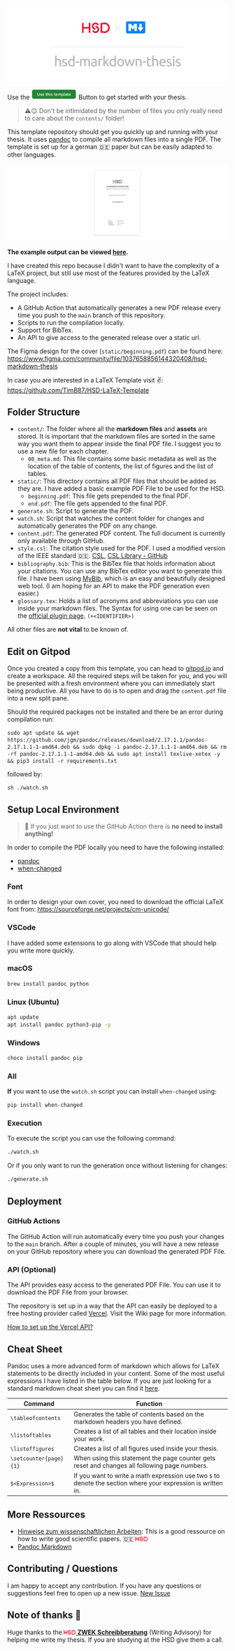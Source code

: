<p align="center">
  <img src=".assets/banner-hsd-markdown-thesis.png" alt="Banner" max-height="160px">
</p>

Use the <a href="https://github.com/KuhlTime/hsd-markdown-thesis/generate"><img height="24px" src=".assets/use-this-template.png"></a> Button to get started with your thesis.

> ⚠️😉 Don't be intimidated by the number of files you only really need to care about the `contents/` folder!

This template repository should get you quickly up and running with your thesis. It uses [pandoc](https://pandoc.org/) to compile all markdown files into a single PDF. The template is set up for a german 🇩🇪 paper but can be easily adapted to other languages.

<p align="center">
  <a href="https://hsd-markdown-thesis.vercel.app/output.pdf" target="_blank">
    <img src=".assets/thesis-preview.png" alt="Preview" max-height="160px">
  </a>
</p>

**The example output can be viewed [here](https://hsd-markdown-thesis.vercel.app/output.pdf).**

I have created this repo because I didn't want to have the complexity of a LaTeX project, but still use most of the features provided by the LaTeX language.

The project includes:
- A GitHub Action that automatically generates a new PDF release every time you push to the `main` branch of this repository.
- Scripts to run the compilation locally.
- Support for BibTex.
- An API to give access to the generated release over a static url.

The Figma design for the cover (`static/beginning.pdf`) can be found here:<br>
https://www.figma.com/community/file/1037658856144320408/hsd-markdown-thesis

In case you are interested in a LaTeX Template visit ✌️:<br>
https://github.com/TimB87/HSD-LaTeX-Template

## Folder Structure

- `content/`: The folder where all the **markdown files** and **assets** are stored. It is important that the markdown files are sorted in the same way you want them to appear inside the final PDF file. I suggest you to use a new file for each chapter.
  - `00_meta.md`: This file contains some basic metadata as well as the location of the table of contents, the list of figures and the list of tables.
- `static/`: This directory contains all PDF files that should be added as they are. I have added a basic example PDF File to be used for the HSD.
  - `beginning.pdf`: This file gets prepended to the final PDF.
  - `end.pdf`: The file gets appended to the final PDF.
- `generate.sh`: Script to generate the PDF.
- `watch.sh`: Script that watches the content folder for changes and automatically generates the PDF on any change.
- `content.pdf`: The generated PDF content. The full document is currently only available through GitHub.
- `style.csl`: The citation style used for the PDF. I used a modified version of the IEEE standard 🇩🇪. [CSL](https://citationstyles.org/), [CSL Library - GitHub](https://github.com/citation-style-language/styles)
- `bibliography.bib`: This is the BibTex file that holds information about your citations. You can use any BibTex editor you want to generate this file. I have been using [MyBib](https://mybib.com/), which is an easy and beautifully designed web tool. (I am hoping for an API to make the PDF generation even easier.)
- `glossary.tex`: Holds a list of acronyms and abbreviations you can use inside your markdown files. The Syntax for using one can be seen on the [official plugin page](https://github.com/tomncooper/pandoc-gls). `(+<IDENTIFIER>)`

All other files are **not vital** to be known of.

## Edit on Gitpod

Once you created a copy from this template, you can head to [gitpod.io](https://gitpod.io) and create a workspace. All the required steps will be taken for you, and you will be presented with a fresh environment where you can immediately start being productive. All you have to do is to open and drag the `content.pdf` file into a new split pane.

Should the required packages not be installed and there be an error during compilation run:

```shell
sudo apt update && wget https://github.com/jgm/pandoc/releases/download/2.17.1.1/pandoc-2.17.1.1-1-amd64.deb && sudo dpkg -i pandoc-2.17.1.1-1-amd64.deb && rm -rf pandoc-2.17.1.1-1-amd64.deb && sudo apt install texlive-xetex -y && pip3 install -r requirements.txt
```

followed by:

```shell
sh ./watch.sh
```

## Setup Local Environment

> 🥳 If you just want to use the GitHub Action there is **no need to install anything!**

In order to compile the PDF locally you need to have the following installed:
- [pandoc](https://pandoc.org/)
- [when-changed](https://pypi.org/project/when-changed/)

### Font

In order to design your own cover, you need to download the official LaTeX font from: https://sourceforge.net/projects/cm-unicode/

### VSCode

I have added some extensions to go along with VSCode that should help you write more quickly.

### macOS

```sh
brew install pandoc python
```

### Linux (Ubuntu)

```sh
apt update
apt install pandoc python3-pip -y
```

### Windows

```sh
choco install pandoc pip
```

### All

**If** you want to use the `watch.sh` script you can install `when-changed` using:
```sh
pip install when-changed
```

### Execution

To execute the script you can use the following command:
```sh
./watch.sh
```

Or if you only want to run the generation once without listening for changes:
```sh
./generate.sh
```

## Deployment

### GitHub Actions
The GitHub Action will run automatically every time you push your changes to the `main` branch. After a couple of minutes, you will have a new release on your GitHub repository where you can download the generated PDF File.

### API (Optional)

The API provides easy access to the generated PDF File. You can use it to download the PDF File from your browser.

The repository is set up in a way that the API can easily be deployed to a free hosting provider called [Vercel](https://vercel.com/). Visit the Wiki page for more information.

[How to set up the Vercel API?](https://github.com/KuhlTime/hsd-markdown-thesis/wiki/Setup-Vercel)

## Cheat Sheet

Pandoc uses a more advanced form of markdown which allows for LaTeX statements to be directly included in your content. Some of the most useful expressions I have listed in the table below. If you are just looking for a standard markdown cheat sheet you can find it [here](https://guides.github.com/pdfs/markdown-cheatsheet-online.pdf).

| Command                | Function                                                                                                      |
| ---------------------- | ------------------------------------------------------------------------------------------------------------- |
| `\tableofcontents`     | Generates the table of contents based on the markdown headers you have defined.                               |
| `\listoftables`        | Creates a list of all tables and their location inside your work.                                             |
| `\listoffigures`       | Creates a list of all figures used inside your thesis.                                                        |
| `\setcounter{page}{1}` | When using this statement the page counter gets reset and changes all following page numbers.                 |
| `$<Expression>$`       | If you want to write a math expression use two `$` to denote the section where your expression is written in. |

## More Ressources

- [Hinweise zum wissenschaftlichen Arbeiten](https://soz-kult.hs-duesseldorf.de/studium/was/Documents/Hinweise%20zum%20wissenschaftlichen%20Arbeiten_September2020_Final.pdf): This is a good ressource on how to write good scientific papers. 🇩🇪 <img src="https://raw.githubusercontent.com/KuhlTime/KuhlTime/main/assets/hsd.svg" height="10px">
- [Pandoc Markdown](https://www.flutterbys.com.au/stats/tut/tut17.3.html)

## Contributing / Questions

I am happy to accept any contribution. If you have any questions or suggestions feel free to open up a new issue. [New Issue](https://github.com/KuhlTime/hsd-markdown-thesis/issues/new)

## Note of thanks 🫶

Huge thanks to the [<img src="https://raw.githubusercontent.com/KuhlTime/KuhlTime/main/assets/hsd.svg" height="10px"> **ZWEK Schreibberatung**](https://zwek.hs-duesseldorf.de/schreibberatung) (Writing Advisory) for helping me write my thesis. If you are studying at the HSD give them a call.
